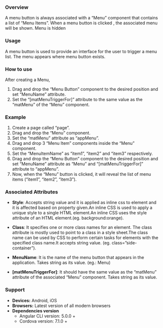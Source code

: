 ### Overview
A menu button is always associated with a “Menu” component that contains a list of “Menu Items”. When a menu button is clicked , the associated menu will be shown. Menu is hidden 

### Usage
A menu button is used to provide an interface for the user to trigger a menu list. The menu appears where menu button exists.

### How to use

After creating a Menu,

1. Drag and drop the “Menu Button” component to the desired position and set “MenuName” attribute.
2. Set the “[matMenuTriggerFor]” attribute to the same value as the “matMenu” of the “Menu” component.

### Example

1. Create a page called “page”.
2. Drag and drop the “Menu” component.
3. Set the “matMenu” attribute as “appMenu”.
4. Drag and drop 3 “Menu Item” components inside the “Menu” component.
5. Set the “MenuItemName” as “item1”, “item2” and “item3” respectively.
6. Drag and drop the “Menu Button” component to the desired position and set “MenuName” attribute as “Menu” and “[matMenuTriggerFor]” attribute to “appMenu”.
7. Now, when the “Menu” button is clicked, it will reveal the list of menu items (“item1”, “item2”, “item3”).


### Associated Attributes
- **Style**: Accepts string value and it is applied as inline css to element and it is affected based on property given.An inline CSS is used to apply a unique style to a single HTML element.An inline CSS uses the style attribute of an HTML element.(eg. background:orange).

- **Class**: It specifies one or more class names for an element. The class attribute is mostly used to point to a class in a style sheet.The class name can be used by CSS to perform certain tasks for elements with the specified class name.It accepts string value. (eg. class=”side-container”).

- **MenuName**: It is the name of the menu button that appears in the application. Takes string as its value.
(eg.: Menu)

- **[matMenuTriggerFor]**: It should have the same value as the “matMenu” attribute of the associated “Menu” component. Takes string as its value.

### Support
- **Devices:** Android, iOS
- **Browsers:**  Latest version of all modern browsers
- **Dependencies version** 
	- Angular CLI version: 5.0.0 + 
	- Cordova version: 7.1.0 +

